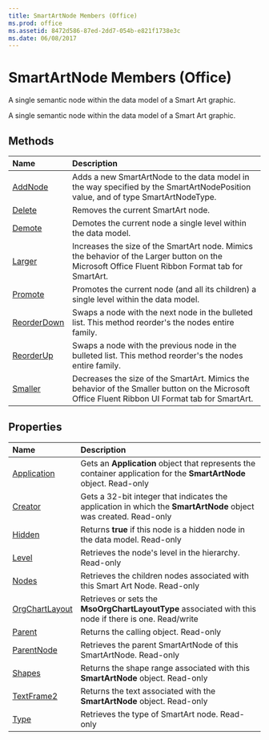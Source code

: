 ```yaml
---
title: SmartArtNode Members (Office)
ms.prod: office
ms.assetid: 8472d586-87ed-2dd7-054b-e821f1738e3c
ms.date: 06/08/2017
---
```



# SmartArtNode Members (Office)
A single semantic node within the data model of a Smart Art graphic.

A single semantic node within the data model of a Smart Art graphic.


## Methods



|**Name**|**Description**|
|:-----|:-----|
|[AddNode](smartartnode-addnode-method-office.md)|Adds a new SmartArtNode to the data model in the way specified by the SmartArtNodePosition value, and of type SmartArtNodeType.|
|[Delete](smartartnode-delete-method-office.md)|Removes the current SmartArt node. |
|[Demote](smartartnode-demote-method-office.md)|Demotes the current node a single level within the data model.|
|[Larger](smartartnode-larger-method-office.md)|Increases the size of the SmartArt node. Mimics the behavior of the Larger button on the Microsoft Office Fluent Ribbon Format tab for SmartArt.|
|[Promote](smartartnode-promote-method-office.md)|Promotes the current node (and all its children) a single level within the data model.|
|[ReorderDown](smartartnode-reorderdown-method-office.md)|Swaps a node with the next node in the bulleted list. This method reorder's the nodes entire family.|
|[ReorderUp](smartartnode-reorderup-method-office.md)|Swaps a node with the previous node in the bulleted list. This method reorder's the nodes entire family.|
|[Smaller](smartartnode-smaller-method-office.md)|Decreases the size of the SmartArt. Mimics the behavior of the Smaller button on the Microsoft Office Fluent Ribbon UI Format tab for SmartArt.|

## Properties



|**Name**|**Description**|
|:-----|:-----|
|[Application](smartartnode-application-property-office.md)|Gets an  **Application** object that represents the container application for the **SmartArtNode** object. Read-only|
|[Creator](smartartnode-creator-property-office.md)|Gets a 32-bit integer that indicates the application in which the  **SmartArtNode** object was created. Read-only|
|[Hidden](smartartnode-hidden-property-office.md)|Returns  **true** if this node is a hidden node in the data model. Read-only|
|[Level](smartartnode-level-property-office.md)|Retrieves the node's level in the hierarchy. Read-only|
|[Nodes](smartartnode-nodes-property-office.md)|Retrieves the children nodes associated with this Smart Art Node. Read-only|
|[OrgChartLayout](smartartnode-orgchartlayout-property-office.md)|Retrieves or sets the  **MsoOrgChartLayoutType** associated with this node if there is one. Read/write|
|[Parent](smartartnode-parent-property-office.md)|Returns the calling object. Read-only|
|[ParentNode](smartartnode-parentnode-property-office.md)|Retrieves the parent SmartArtNode of this SmartArtNode. Read-only|
|[Shapes](smartartnode-shapes-property-office.md)|Returns the shape range associated with this  **SmartArtNode** object. Read-only|
|[TextFrame2](smartartnode-textframe2-property-office.md)|Returns the text associated with the  **SmartArtNode** object. Read-only|
|[Type](smartartnode-type-property-office.md)|Retrieves the type of SmartArt node. Read-only|

